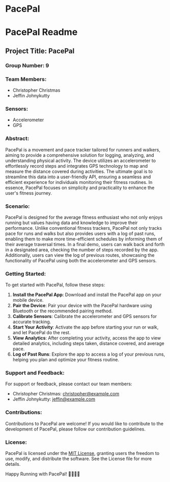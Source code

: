 # PacePal

# PacePal Readme

## Project Title: PacePal

### Group Number: 9

### Team Members:

- Christopher Christmas
- Jeffin Johnykutty

### Sensors:

- Accelerometer
- GPS

### Abstract:

PacePal is a movement and pace tracker tailored for runners and walkers, aiming to provide a comprehensive solution for logging, analyzing, and understanding physical activity. The device utilizes an accelerometer to effortlessly record steps and integrates GPS technology to map and measure the distance covered during activities. The ultimate goal is to streamline this data into a user-friendly API, ensuring a seamless and efficient experience for individuals monitoring their fitness routines. In essence, PacePal focuses on simplicity and practicality to enhance the user's fitness journey.

### Scenario:

PacePal is designed for the average fitness enthusiast who not only enjoys running but values having data and knowledge to improve their performance. Unlike conventional fitness trackers, PacePal not only tracks pace for runs and walks but also provides users with a log of past runs, enabling them to make more time-efficient schedules by informing them of their average traversal times. In a final demo, users can walk back and forth in a designated area, checking the number of steps recorded by the app. Additionally, users can view the log of previous routes, showcasing the functionality of PacePal using both the accelerometer and GPS sensors.

### Getting Started:

To get started with PacePal, follow these steps:

1. **Install the PacePal App**: Download and install the PacePal app on your mobile device.
2. **Pair the Device**: Pair your device with the PacePal hardware using Bluetooth or the recommended pairing method.
3. **Calibrate Sensors**: Calibrate the accelerometer and GPS sensors for accurate tracking.
4. **Start Your Activity**: Activate the app before starting your run or walk, and let PacePal do the rest.
5. **View Analytics**: After completing your activity, access the app to view detailed analytics, including steps taken, distance covered, and average pace.
6. **Log of Past Runs**: Explore the app to access a log of your previous runs, helping you plan and optimize your fitness routine.

### Support and Feedback:

For support or feedback, please contact our team members:

- Christopher Christmas: [christopher@example.com](mailto:christopher@example.com)
- Jeffin Johnykutty: [jeffin@example.com](mailto:jeffin@example.com)

### Contributions:

Contributions to PacePal are welcome! If you would like to contribute to the development of PacePal, please follow our contribution guidelines.

### License:

PacePal is licensed under the [MIT License](LICENSE), granting users the freedom to use, modify, and distribute the software. See the License file for more details.

Happy Running with PacePal! 🏃‍♂️🏃‍♀️
